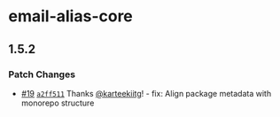 # email-alias-core

## 1.5.2

### Patch Changes

- [#19](https://github.com/CutTheCrapTech/email-gateway-cloudflare/pull/19) [`a2ff511`](https://github.com/CutTheCrapTech/email-gateway-cloudflare/commit/a2ff511f436f19810f70e719826f6c8af3566c3a) Thanks [@karteekiitg](https://github.com/karteekiitg)! - fix: Align package metadata with monorepo structure
